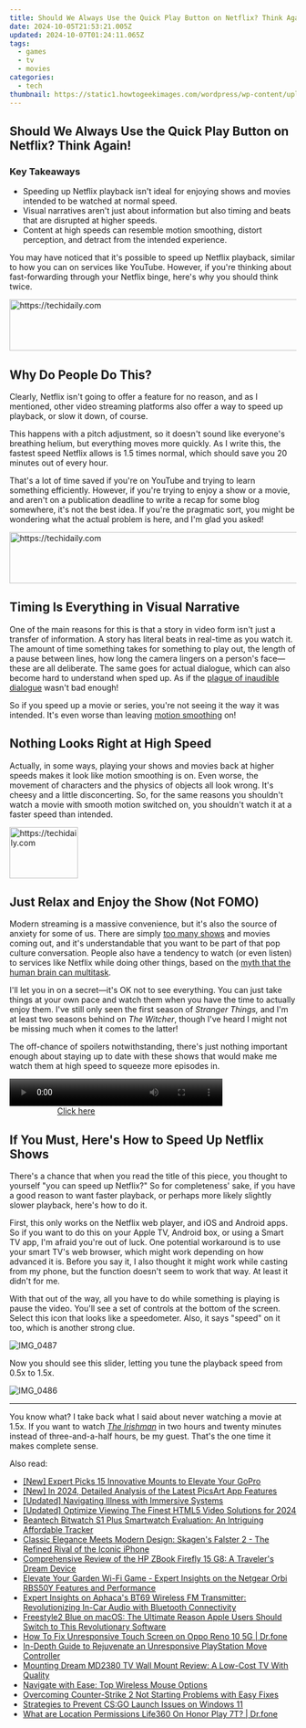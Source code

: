 ```yaml
---
title: Should We Always Use the Quick Play Button on Netflix? Think Again!
date: 2024-10-05T21:53:21.005Z
updated: 2024-10-07T01:24:11.065Z
tags:
  - games
  - tv
  - movies
categories:
  - tech
thumbnail: https://static1.howtogeekimages.com/wordpress/wp-content/uploads/2024/03/person-watching-netflix-with-fast-forward-icon-on-the-screen.jpg
---
```


## Should We Always Use the Quick Play Button on Netflix? Think Again!

### Key Takeaways

* Speeding up Netflix playback isn't ideal for enjoying shows and movies intended to be watched at normal speed.
* Visual narratives aren't just about information but also timing and beats that are disrupted at higher speeds.
* Content at high speeds can resemble motion smoothing, distort perception, and detract from the intended experience.

 You may have noticed that it's possible to speed up Netflix playback, similar to how you can on services like YouTube. However, if you're thinking about fast-forwarding through your Netflix binge, here's why you should think twice.

<!-- affiliate ads begin -->
<a href="https://appsumo.8odi.net/c/5597632/2151854/7443" target="_top" id="2151854">
  <img src="//a.impactradius-go.com/display-ad/7443-2151854" border="0" alt="https://techidaily.com" width="600" height="90"/>
</a>
<img height="0" width="0" src="https://appsumo.8odi.net/i/5597632/2151854/7443" style="position:absolute;visibility:hidden;" border="0" />
<!-- affiliate ads end -->

##  Why Do People Do This?

 Clearly, Netflix isn't going to offer a feature for no reason, and as I mentioned, other video streaming platforms also offer a way to speed up playback, or slow it down, of course.

 This happens with a pitch adjustment, so it doesn't sound like everyone's breathing helium, but everything moves more quickly. As I write this, the fastest speed Netflix allows is 1.5 times normal, which should save you 20 minutes out of every hour.

 That's a lot of time saved if you're on YouTube and trying to learn something efficiently. However, if you're trying to enjoy a show or a movie, and aren't on a publication deadline to write a recap for some blog somewhere, it's not the best idea. If you're the pragmatic sort, you might be wondering what the actual problem is here, and I'm glad you asked!

<!-- affiliate ads begin -->
<a href="https://dhgate.sjv.io/c/5597632/1186864/12108" target="_top" id="1186864">
  <img src="//a.impactradius-go.com/display-ad/12108-1186864" border="0" alt="https://techidaily.com" width="728" height="90"/>
</a>
<img height="0" width="0" src="https://dhgate.sjv.io/i/5597632/1186864/12108" style="position:absolute;visibility:hidden;" border="0" />
<!-- affiliate ads end -->

##  Timing Is Everything in Visual Narrative

 One of the main reasons for this is that a story in video form isn't just a transfer of information. A story has literal beats in real-time as you watch it. The amount of time something takes for something to play out, the length of a pause between lines, how long the camera lingers on a person's face—these are all deliberate. The same goes for actual dialogue, which can also become hard to understand when sped up. As if the [plague of inaudible dialogue](https://blog-min.techidaily.com/how-to-restore-missing-photos-files-from-oppo-a18-by-fonelab-android-recover-photos/) wasn't bad enough!

 So if you speed up a movie or series, you're not seeing it the way it was intended. It's even worse than leaving [motion smoothing](https://screen-sharing-recording.techidaily.com/new-in-2024-secrets-of-the-pros-screening-your-switch-games/) on!

##  Nothing Looks Right at High Speed

 Actually, in some ways, playing your shows and movies back at higher speeds makes it look like motion smoothing is on. Even worse, the movement of characters and the physics of objects all look wrong. It's cheesy and a little disconcerting. So, for the same reasons you shouldn't watch a movie with smooth motion switched on, you shouldn't watch it at a faster speed than intended.

<!-- affiliate ads begin -->
<a href="https://aligracehair.sjv.io/c/5597632/2135407/19272" target="_top" id="2135407">
  <img src="//a.impactradius-go.com/display-ad/19272-2135407" border="0" alt="https://techidaily.com" width="120" height="90"/>
</a>
<img height="0" width="0" src="https://aligracehair.sjv.io/i/5597632/2135407/19272" style="position:absolute;visibility:hidden;" border="0" />
<!-- affiliate ads end -->

##  Just Relax and Enjoy the Show (Not FOMO)

 Modern streaming is a massive convenience, but it's also the source of anxiety for some of us. There are simply [too many shows](https://driver-download.techidaily.com/step-by-step-guide-to-updating-sata-device-drivers-on-windows-free-download-and-tips/) and movies coming out, and it's understandable that you want to be part of that pop culture conversation. People also have a tendency to watch (or even listen) to services like Netflix while doing other things, based on the [myth that the human brain can multitask](https://www.npr.org/2013/05/10/182861382/the-myth-of-multitasking).

 I'll let you in on a secret—it's OK not to see everything. You can just take things at your own pace and watch them when you have the time to actually enjoy them. I've still only seen the first season of _Stranger Things,_ and I'm at least two seasons behind on _The Witcher_, though I've heard I might not be missing much when it comes to the latter!

 The off-chance of spoilers notwithstanding, there's just nothing important enough about staying up to date with these shows that would make me watch them at high speed to squeeze more episodes in.

<!-- affiliate ads begin -->
<span id="1936838">
					<video width="374" height="48" style="cursor:pointer"
           poster="//a.impactradius-go.com/display-clicktoplayimage/1936838.png"
           onclick="if(!this.playClicked){this.play();this.setAttribute('controls',true);this.playClicked=true;}">
	   <source src="//a.impactradius-go.com/display-ad/18409-1936838">
	   <img src="//a.impactradius-go.com/display-clicktoplayimage/1936838.png" style="border: none; height: 100%; width: 100%; object-fit: contain">
	</video>
	<div style="width:234px;text-align:center"><a href="javascript:window.open(decodeURIComponent('https%3A%2F%2Fcoinrule.sjv.io%2Fc%2F5597632%2F1936838%2F18409'), '_blank');void(0);">Click here</a></div>
</span>
<img height="0" width="0" src="https://imp.pxf.io/i/5597632/1936838/18409" style="position:absolute;visibility:hidden;" border="0" />
<!-- affiliate ads end -->

##  If You Must, Here's ​​​​​​How to Speed Up Netflix Shows

 There's a chance that when you read the title of this piece, you thought to yourself "you can speed up Netflix?" So for completeness' sake, if you have a good reason to want faster playback, or perhaps more likely slightly slower playback, here's how to do it.

 First, this only works on the Netflix web player, and iOS and Android apps. So if you want to do this on your Apple TV, Android box, or using a Smart TV app, I'm afraid you're out of luck. One potential workaround is to use your smart TV's web browser, which might work depending on how advanced it is. Before you say it, I also thought it might work while casting from my phone, but the function doesn't seem to work that way. At least it didn't for me.

 With that out of the way, all you have to do while something is playing is pause the video. You'll see a set of controls at the bottom of the screen. Select this icon that looks like a speedometer. Also, it says "speed" on it too, which is another strong clue.

![IMG_0487](https://static1.howtogeekimages.com/wordpress/wp-content/uploads/2024/03/img_0487.PNG) 

 Now you should see this slider, letting you tune the playback speed from 0.5x to 1.5x.

![IMG_0486](https://static1.howtogeekimages.com/wordpress/wp-content/uploads/2024/03/img_0486.PNG) 

---

 You know what? I take back what I said about never watching a movie at 1.5x. If you want to watch [_The Irishman_](https://www.netflix.com/title/80175798) in two hours and twenty minutes instead of three-and-a-half hours, be my guest. That's the one time it makes complete sense.

<ins class="adsbygoogle"
     style="display:block"
     data-ad-format="autorelaxed"
     data-ad-client="ca-pub-7571918770474297"
     data-ad-slot="1223367746"></ins>

<ins class="adsbygoogle"
     style="display:block"
     data-ad-client="ca-pub-7571918770474297"
     data-ad-slot="8358498916"
     data-ad-format="auto"
     data-full-width-responsive="true"></ins>

<span class="atpl-alsoreadstyle">Also read:</span>
<div><ul>
<li><a href="https://vp-tips.techidaily.com/new-expert-picks-15-innovative-mounts-to-elevate-your-gopro/"><u>[New] Expert Picks 15 Innovative Mounts to Elevate Your GoPro</u></a></li>
<li><a href="https://fox-cloud.techidaily.com/new-in-2024-detailed-analysis-of-the-latest-picsart-app-features/"><u>[New] In 2024, Detailed Analysis of the Latest PicsArt App Features</u></a></li>
<li><a href="https://extra-skills.techidaily.com/updated-navigating-illness-with-immersive-systems/"><u>[Updated] Navigating Illness with Immersive Systems</u></a></li>
<li><a href="https://fox-http.techidaily.com/updated-optimize-viewing-the-finest-html5-video-solutions-for-2024/"><u>[Updated] Optimize Viewing The Finest HTML5 Video Solutions for 2024</u></a></li>
<li><a href="https://buynow-help.techidaily.com/beantech-bitwatch-s1-plus-smartwatch-evaluation-an-intriguing-affordable-tracker/"><u>Beantech Bitwatch S1 Plus Smartwatch Evaluation: An Intriguing Affordable Tracker</u></a></li>
<li><a href="https://buynow-help.techidaily.com/classic-elegance-meets-modern-design-skagens-falster-2-the-refined-rival-of-the-iconic-iphone/"><u>Classic Elegance Meets Modern Design: Skagen's Falster 2 - The Refined Rival of the Iconic iPhone</u></a></li>
<li><a href="https://buynow-help.techidaily.com/comprehensive-review-of-the-hp-zbook-firefly-15-g8-a-travelers-dream-device/"><u>Comprehensive Review of the HP ZBook Firefly 15 G8: A Traveler's Dream Device</u></a></li>
<li><a href="https://buynow-help.techidaily.com/elevate-your-garden-wi-fi-game-expert-insights-on-the-netgear-orbi-rbs50y-features-and-performance/"><u>Elevate Your Garden Wi-Fi Game - Expert Insights on the Netgear Orbi RBS50Y Features and Performance</u></a></li>
<li><a href="https://buynow-help.techidaily.com/expert-insights-on-aphacas-bt69-wireless-fm-transmitter-revolutionizing-in-car-audio-with-bluetooth-connectivity/"><u>Expert Insights on Aphaca's BT69 Wireless FM Transmitter: Revolutionizing In-Car Audio with Bluetooth Connectivity</u></a></li>
<li><a href="https://buynow-help.techidaily.com/freestyle2-blue-on-macos-the-ultimate-reason-apple-users-should-switch-to-this-revolutionary-software/"><u>Freestyle2 Blue on macOS: The Ultimate Reason Apple Users Should Switch to This Revolutionary Software</u></a></li>
<li><a href="https://fix-guide.techidaily.com/how-to-fix-unresponsive-touch-screen-on-oppo-reno-10-5g-drfone-by-drfone-fix-android-problems-fix-android-problems/"><u>How To Fix Unresponsive Touch Screen on Oppo Reno 10 5G | Dr.fone</u></a></li>
<li><a href="https://common-error.techidaily.com/in-depth-guide-to-rejuvenate-an-unresponsive-playstation-move-controller/"><u>In-Depth Guide to Rejuvenate an Unresponsive PlayStation Move Controller</u></a></li>
<li><a href="https://buynow-help.techidaily.com/mounting-dream-md2380-tv-wall-mount-review-a-low-cost-tv-with-quality/"><u>Mounting Dream MD2380 TV Wall Mount Review: A Low-Cost TV With Quality</u></a></li>
<li><a href="https://buynow-help.techidaily.com/navigate-with-ease-top-wireless-mouse-options/"><u>Navigate with Ease: Top Wireless Mouse Options</u></a></li>
<li><a href="https://win-blog.techidaily.com/overcoming-counter-strike-2-not-starting-problems-with-easy-fixes/"><u>Overcoming Counter-Strike 2 Not Starting Problems with Easy Fixes</u></a></li>
<li><a href="https://win11.techidaily.com/strategies-to-prevent-csgo-launch-issues-on-windows-11/"><u>Strategies to Prevent CS:GO Launch Issues on Windows 11</u></a></li>
<li><a href="https://fake-location.techidaily.com/what-are-location-permissions-life360-on-honor-play-7t-drfone-by-drfone-virtual-android/"><u>What are Location Permissions Life360 On Honor Play 7T? | Dr.fone</u></a></li>
</ul></div>


